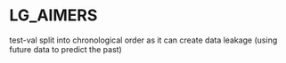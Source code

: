# LG_AIMERS




test-val split into chronological order as it can create data leakage (using future data to predict the past)
